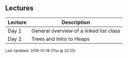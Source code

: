 ## Lectures
| Lecture | Description|
 | ------------|------------|
 |  Day 1  |  General overview of a linked list class |
 |  Day 2  |  Trees and Intro to Heaps |

<sup>Last Updated: 2018-01-18 (Thu @ 22:25)</sup>